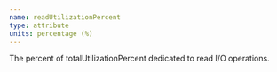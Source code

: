 ```yaml
---
name: readUtilizationPercent
type: attribute
units: percentage (%)
---
```


The percent of totalUtilizationPercent dedicated to read I/O operations.